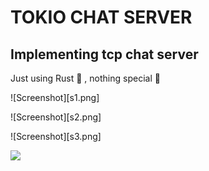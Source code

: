 # TOKIO CHAT SERVER
## Implementing tcp chat server 

Just using Rust 🦀 , nothing special 🦞 


![Screenshot][s1.png]

![Screenshot][s2.png]

![Screenshot][s3.png]













![](https://media.giphy.com/media/26gJzump2Q03pbOmc/giphy.gif?cid=ecf05e47vjy9ansmr463gf6x54zfdc2antdme1y06djatgca&rid=giphy.gif&ct=g)
